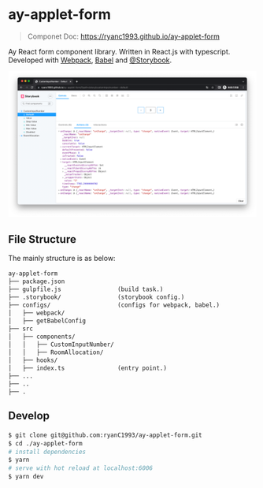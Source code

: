 # ay-applet-form
> Componet Doc: https://ryanc1993.github.io/ay-applet-form


Ay React form component library. Written in React.js with typescript. Developed with [Webpack](https://webpack.js.org/), [Babel](https://babeljs.io/) and [@Storybook](https://storybook.js.org/).

![](./screenshot/storybook.png)


## File Structure
The mainly structure is as below:
```
ay-applet-form
├── package.json
├── gulpfile.js                (build task.)
├── .storybook/                (storybook config.)
├── configs/                   (configs for webpack, babel.)
│   ├── webpack/
│   ├── getBabelConfig
├── src
│   ├── components/
│   │   ├── CustomInputNumber/
│   │   ├── RoomAllocation/
│   ├── hooks/
│   ├── index.ts               (entry point.)
├── ...
├── ..
├── .
```

## Develop
```bash
$ git clone git@github.com:ryanC1993/ay-applet-form.git
$ cd ./ay-applet-form
# install dependencies
$ yarn
# serve with hot reload at localhost:6006
$ yarn dev
```
